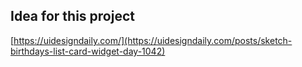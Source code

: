 ## Idea for this project

[https://uidesigndaily.com/](https://uidesigndaily.com/posts/sketch-birthdays-list-card-widget-day-1042)
